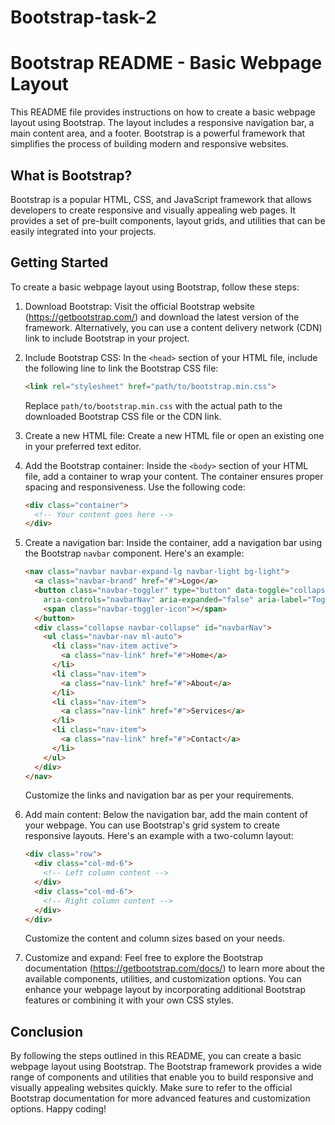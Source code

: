 # Bootstrap-task-2
# Bootstrap README - Basic Webpage Layout

This README file provides instructions on how to create a basic webpage layout using Bootstrap. The layout includes a responsive navigation bar, a main content area, and a footer. Bootstrap is a powerful framework that simplifies the process of building modern and responsive websites.

## What is Bootstrap?

Bootstrap is a popular HTML, CSS, and JavaScript framework that allows developers to create responsive and visually appealing web pages. It provides a set of pre-built components, layout grids, and utilities that can be easily integrated into your projects.

## Getting Started

To create a basic webpage layout using Bootstrap, follow these steps:

1. Download Bootstrap: Visit the official Bootstrap website (https://getbootstrap.com/) and download the latest version of the framework. Alternatively, you can use a content delivery network (CDN) link to include Bootstrap in your project.

2. Include Bootstrap CSS: In the `<head>` section of your HTML file, include the following line to link the Bootstrap CSS file:

   ```html
   <link rel="stylesheet" href="path/to/bootstrap.min.css">
   ```

   Replace `path/to/bootstrap.min.css` with the actual path to the downloaded Bootstrap CSS file or the CDN link.

3. Create a new HTML file: Create a new HTML file or open an existing one in your preferred text editor.

4. Add the Bootstrap container: Inside the `<body>` section of your HTML file, add a container to wrap your content. The container ensures proper spacing and responsiveness. Use the following code:

   ```html
   <div class="container">
     <!-- Your content goes here -->
   </div>
   ```

5. Create a navigation bar: Inside the container, add a navigation bar using the Bootstrap `navbar` component. Here's an example:

   ```html
   <nav class="navbar navbar-expand-lg navbar-light bg-light">
     <a class="navbar-brand" href="#">Logo</a>
     <button class="navbar-toggler" type="button" data-toggle="collapse" data-target="#navbarNav"
       aria-controls="navbarNav" aria-expanded="false" aria-label="Toggle navigation">
       <span class="navbar-toggler-icon"></span>
     </button>
     <div class="collapse navbar-collapse" id="navbarNav">
       <ul class="navbar-nav ml-auto">
         <li class="nav-item active">
           <a class="nav-link" href="#">Home</a>
         </li>
         <li class="nav-item">
           <a class="nav-link" href="#">About</a>
         </li>
         <li class="nav-item">
           <a class="nav-link" href="#">Services</a>
         </li>
         <li class="nav-item">
           <a class="nav-link" href="#">Contact</a>
         </li>
       </ul>
     </div>
   </nav>
   ```

   Customize the links and navigation bar as per your requirements.

6. Add main content: Below the navigation bar, add the main content of your webpage. You can use Bootstrap's grid system to create responsive layouts. Here's an example with a two-column layout:

   ```html
   <div class="row">
     <div class="col-md-6">
       <!-- Left column content -->
     </div>
     <div class="col-md-6">
       <!-- Right column content -->
     </div>
   </div>
   ```

   Customize the content and column sizes based on your needs.



8. Customize and expand: Feel free to explore the Bootstrap documentation (https://getbootstrap.com/docs/) to learn more about the available components, utilities, and customization options. You can enhance your webpage layout by incorporating additional Bootstrap features or combining it with your own CSS styles.

## Conclusion

By following the steps outlined in this README, you can create a basic webpage layout using Bootstrap. The Bootstrap framework provides a wide range of components and utilities that enable you to build responsive and visually appealing websites quickly. Make sure to refer to the official Bootstrap documentation for more advanced features and customization options. Happy coding!
